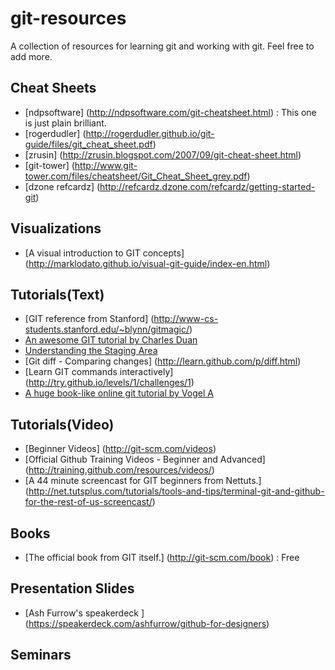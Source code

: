 git-resources
====

A collection of resources for learning git and working with git. Feel free to add more.

Cheat Sheets
----
- [ndpsoftware] (http://ndpsoftware.com/git-cheatsheet.html) : This one is just plain brilliant.
- [rogerdudler] (http://rogerdudler.github.io/git-guide/files/git_cheat_sheet.pdf)
- [zrusin] (http://zrusin.blogspot.com/2007/09/git-cheat-sheet.html)
- [git-tower] (http://www.git-tower.com/files/cheatsheet/Git_Cheat_Sheet_grey.pdf)
- [dzone refcardz] (http://refcardz.dzone.com/refcardz/getting-started-git)


Visualizations
----
- [A visual introduction to GIT concepts] (http://marklodato.github.io/visual-git-guide/index-en.html)


Tutorials(Text)
----
- [GIT reference from Stanford] (http://www-cs-students.stanford.edu/~blynn/gitmagic/)
- [An awesome GIT tutorial by Charles Duan](http://www.sbf5.com/~cduan/technical/git/)
- [Understanding the Staging Area](http://gitready.com/beginner/2009/01/18/the-staging-area.html)
- [Git diff - Comparing changes] (http://learn.github.com/p/diff.html)
- [Learn GIT commands interactively] (http://try.github.io/levels/1/challenges/1)
- [A huge book-like online git tutorial by Vogel A](http://www.vogella.com/articles/Git/article.html)


Tutorials(Video)
----
- [Beginner Videos] (http://git-scm.com/videos)
- [Official Github Training Videos - Beginner and Advanced] (http://training.github.com/resources/videos/)
- [A 44 minute screencast for GIT beginners from Nettuts.] (http://net.tutsplus.com/tutorials/tools-and-tips/terminal-git-and-github-for-the-rest-of-us-screencast/)


Books
----
- [The official book from GIT itself.] (http://git-scm.com/book) : Free


Presentation Slides
----
- [Ash Furrow's speakerdeck ] (https://speakerdeck.com/ashfurrow/github-for-designers)


Seminars
----








